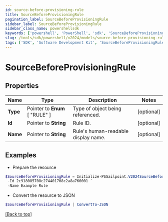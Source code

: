 ```yaml
---
id: source-before-provisioning-rule
title: SourceBeforeProvisioningRule
pagination_label: SourceBeforeProvisioningRule
sidebar_label: SourceBeforeProvisioningRule
sidebar_class_name: powershellsdk
keywords: ['powershell', 'PowerShell', 'sdk', 'SourceBeforeProvisioningRule'] 
slug: /tools/sdk/powershell/v2024/models/source-before-provisioning-rule
tags: ['SDK', 'Software Development Kit', 'SourceBeforeProvisioningRule']
---
```



# SourceBeforeProvisioningRule

## Properties

Name | Type | Description | Notes
------------ | ------------- | ------------- | -------------
**Type** |  Pointer to  **Enum** [  "RULE" ] | Type of object being referenced. | [optional] 
**Id** |  Pointer to **String** | Rule ID. | [optional] 
**Name** |  Pointer to **String** | Rule's human-readable display name. | [optional] 

## Examples

- Prepare the resource
```powershell
$SourceBeforeProvisioningRule = Initialize-PSSailpoint.V2024SourceBeforeProvisioningRule  -Type RULE `
 -Id 2c918085708c274401708c2a8a760001 `
 -Name Example Rule
```

- Convert the resource to JSON
```powershell
$SourceBeforeProvisioningRule | ConvertTo-JSON
```


[[Back to top]](#) 

